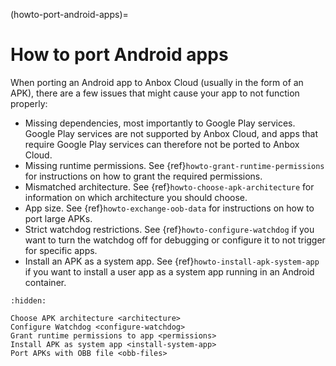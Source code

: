 (howto-port-android-apps)=
# How to port Android apps

When porting an Android app to Anbox Cloud (usually in the form of an APK), there are a few issues that might cause your app to not function properly:

* Missing dependencies, most importantly to Google Play services. Google Play services are not supported by Anbox Cloud, and apps that require Google Play services can therefore not be ported to Anbox Cloud.
* Missing runtime permissions. See {ref}`howto-grant-runtime-permissions` for instructions on how to grant the required permissions.
* Mismatched architecture. See {ref}`howto-choose-apk-architecture` for information on which architecture you should choose.
* App size. See {ref}`howto-exchange-oob-data` for instructions on how to port large APKs.
* Strict watchdog restrictions. See {ref}`howto-configure-watchdog` if you want to turn the watchdog off for debugging or configure it to not trigger for specific apps.
* Install an APK as a system app. See {ref}`howto-install-apk-system-app` if you want to install a user app as a system app running in an Android container.

```{toctree}
:hidden:

Choose APK architecture <architecture>
Configure Watchdog <configure-watchdog>
Grant runtime permissions to app <permissions>
Install APK as system app <install-system-app>
Port APKs with OBB file <obb-files>
```
